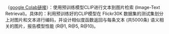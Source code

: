 （[google Colab链接](https://colab.research.google.com/drive/1ZdH8EzzvxmUCm4g2kcFbw9RsBpAhj1DA?usp=sharing)）：使用预训练模型CLIP进行文本到图片检索 (Image-Text Retrieval)。具体的：利用预训练好的CLIP模型在 Flickr30K 数据集的测试集划分上对图片和文本进行编码，并设计相似度函数返回与每条文本 (共5000条) 语义相关的图片，报告模型性能 (R@1, R@5, R@10)。
<!-- 第三次作业
作业要求：本次作业要求使用预训练模型CLIP[1] 进行文本到图片检索 (Image-Text Retrieval)。具体地，本次作业不要求训练模型，只需要利用预训练好的CLIP模型在 Flickr30K 数据集[4] 的测试集划分[5] 上对图片和文本进行编码[3]，并设计 (一种或多种) 相似度函数返回与每条文本 (共 5000 条) 语义相关的图片，报告模型性能 (R@1, R@5, R@10)。
作业分数：本次作业共十分。（R@1:45, R@5: 70, R@10: 80以上即可m满分）
提交要求：提交完成作业后的 Colab 链接或者 ipynb 文件，需保证提交的文件是运行后的，即需要有运行结果显示。提醒：如果提交 Colab 链接的话，需要在 Google Drive 中设置文件访问权限。
其他说明：如果对任务、数据集、评价指标等有疑问的话可以参考下下面列出的参考文献[2]。
参考文献及链接
Radford, Alec, et al. "Learning transferable visual models from natural language supervision." International Conference on Machine Learning. PMLR, 2021.

Rao, Jun, et al. "Where Does the Performance Improvement Come From?-A Reproducibility Concern about Image-Text Retrieval." arXiv preprint arXiv:2203.03853 (2022).

CLIP Code & Tutorial: https://github.com/openai/CLIP ; https://colab.research.google.com/github/openai/clip/blob/master/notebooks/Interacting_with_CLIP.ipynb .

Flickr30K 数据集官方下载链接: http://shannon.cs.illinois.edu/DenotationGraph/data/index.html .

采用 Deep Visual-Semantic Alignments for Generating Image Descriptions, CVPR 2015 的数据集划分方式 (包括每张图片的所对应的 5 条文本数据)，下载链接: https://disk.pku.edu.cn:443/link/457208074C678CF326B32689D8BAC904 . -->